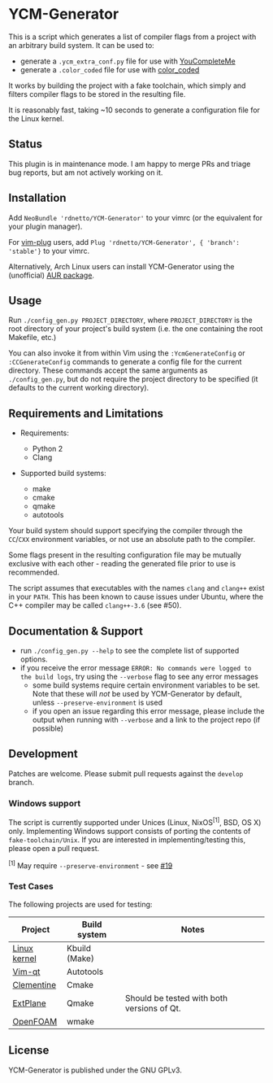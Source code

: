 # YCM-Generator
This is a script which generates a list of compiler flags from a project with an arbitrary build system. It can be used to:

* generate a ```.ycm_extra_conf.py``` file for use with [YouCompleteMe](https://github.com/Valloric/YouCompleteMe)
* generate a ```.color_coded``` file for use with [color_coded](https://github.com/jeaye/color_coded)

It works by building the project with a fake toolchain, which simply and filters compiler flags to be stored in the resulting file.

It is reasonably fast, taking ~10 seconds to generate a configuration file for the Linux kernel.

## Status
This plugin is in maintenance mode. I am happy to merge PRs and triage bug reports, but am not actively working on it.

## Installation
Add ```NeoBundle 'rdnetto/YCM-Generator'``` to your vimrc (or the equivalent for your plugin manager).

For [vim-plug](https://github.com/junegunn/vim-plug) users, add ```Plug 'rdnetto/YCM-Generator', { 'branch': 'stable'}``` to your vimrc.

Alternatively, Arch Linux users can install YCM-Generator using the (unofficial) [AUR package](https://aur.archlinux.org/packages/ycm-generator-git/).

## Usage
Run ```./config_gen.py PROJECT_DIRECTORY```, where ```PROJECT_DIRECTORY``` is the root directory of your project's build system (i.e. the one containing the root Makefile, etc.)

You can also invoke it from within Vim using the ```:YcmGenerateConfig``` or ```:CCGenerateConfig``` commands to generate a config file for the current directory. These commands accept the same arguments as ```./config_gen.py```, but do not require the project directory to be specified (it defaults to the current working directory).

## Requirements and Limitations
* Requirements:
    + Python 2
    + Clang

* Supported build systems:
    + make
    + cmake
    + qmake
    + autotools

Your build system should support specifying the compiler through the ```CC```/```CXX``` environment variables, or not use an absolute path to the compiler.

Some flags present in the resulting configuration file may be mutually exclusive with each other - reading the generated file prior to use is recommended.

The script assumes that executables with the names `clang` and `clang++` exist in your `PATH`. This has been known to cause issues under Ubuntu, where the C++ compiler may be called `clang++-3.6` (see #50).

## Documentation & Support
* run ```./config_gen.py --help``` to see the complete list of supported options.
* if you receive the error message ```ERROR: No commands were logged to the build logs```, try using the ```--verbose``` flag to see any error messages
    + some build systems require certain environment variables to be set. Note that these will *not* be used by YCM-Generator by default, unless `--preserve-environment` is used
    + if you open an issue regarding this error message, please include the output when running with ```--verbose``` and a link to the project repo (if possible)

## Development
Patches are welcome. Please submit pull requests against the ```develop``` branch.

### Windows support
The script is currently supported under Unices (Linux, NixOS<sup>[1]</sup>, BSD, OS X) only.
Implementing Windows support consists of porting the contents of ```fake-toolchain/Unix```.
If you are interested in implementing/testing this, please open a pull request.

<sup>[1]</sup> May require `--preserve-environment` - see [#19](https://github.com/rdnetto/YCM-Generator/issues/19)

### Test Cases
The following projects are used for testing:

| Project                                                                   | Build system      | Notes  |
| ------------------------------------------------------------------------- | ----------------- | ------ |
| [Linux kernel](https://git.kernel.org)                                    | Kbuild (Make)     |        |
| [Vim-qt](https://github.com/equalsraf/vim-qt)                             | Autotools         |        |
| [Clementine](https://github.com/clementine-player/Clementine.git)         | Cmake             |        |
| [ExtPlane](https://github.com/vranki/ExtPlane.git)                        | Qmake             | Should be tested with both versions of Qt. |
| [OpenFOAM](https://github.com/OpenFOAM/OpenFOAM-3.0.x.git)                | wmake             |        |

## License
YCM-Generator is published under the GNU GPLv3.

